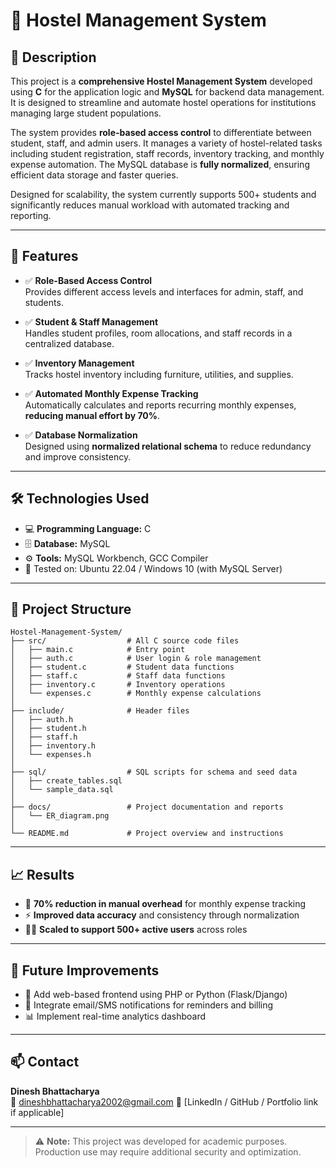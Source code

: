 # 🏨 Hostel Management System

## 🧠 Description

This project is a **comprehensive Hostel Management System** developed using **C** for the application logic and **MySQL** for backend data management. It is designed to streamline and automate hostel operations for institutions managing large student populations.

The system provides **role-based access control** to differentiate between student, staff, and admin users. It manages a variety of hostel-related tasks including student registration, staff records, inventory tracking, and monthly expense automation. The MySQL database is **fully normalized**, ensuring efficient data storage and faster queries.

Designed for scalability, the system currently supports 500+ students and significantly reduces manual workload with automated tracking and reporting.

---

## 🚀 Features

- ✅ **Role-Based Access Control**  
  Provides different access levels and interfaces for admin, staff, and students.

- ✅ **Student & Staff Management**  
  Handles student profiles, room allocations, and staff records in a centralized database.

- ✅ **Inventory Management**  
  Tracks hostel inventory including furniture, utilities, and supplies.

- ✅ **Automated Monthly Expense Tracking**  
  Automatically calculates and reports recurring monthly expenses, **reducing manual effort by 70%**.

- ✅ **Database Normalization**  
  Designed using **normalized relational schema** to reduce redundancy and improve consistency.

---

## 🛠 Technologies Used

- 💻 **Programming Language:** C  
- 🗄️ **Database:** MySQL  
- ⚙️ **Tools:** MySQL Workbench, GCC Compiler  
- 🧪 Tested on: Ubuntu 22.04 / Windows 10 (with MySQL Server)

---

## 📁 Project Structure

```plaintext
Hostel-Management-System/
├── src/                  # All C source code files
│   ├── main.c            # Entry point
│   ├── auth.c            # User login & role management
│   ├── student.c         # Student data functions
│   ├── staff.c           # Staff data functions
│   ├── inventory.c       # Inventory operations
│   └── expenses.c        # Monthly expense calculations
│
├── include/              # Header files
│   ├── auth.h
│   ├── student.h
│   ├── staff.h
│   ├── inventory.h
│   └── expenses.h
│
├── sql/                  # SQL scripts for schema and seed data
│   ├── create_tables.sql
│   └── sample_data.sql
│
├── docs/                 # Project documentation and reports
│   └── ER_diagram.png
│
└── README.md             # Project overview and instructions

```
---

## 📈 Results

- 🎯 **70% reduction in manual overhead** for monthly expense tracking  
- ⚡ **Improved data accuracy** and consistency through normalization  
- 🧑‍💼 **Scaled to support 500+ active users** across roles

---

## 📌 Future Improvements

- 🔧 Add web-based frontend using PHP or Python (Flask/Django)  
- 📩 Integrate email/SMS notifications for reminders and billing  
- 📊 Implement real-time analytics dashboard

---

## 📫 Contact

**Dinesh Bhattacharya**  
📧 dineshbhattacharya2002@gmail.com
🔗 [LinkedIn / GitHub / Portfolio link if applicable]

---

> ⚠️ **Note:** This project was developed for academic purposes. Production use may require additional security and optimization.

